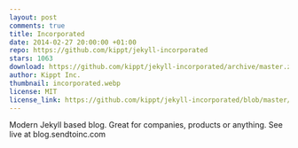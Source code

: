 ```yaml
---
layout: post
comments: true
title: Incorporated
date: 2014-02-27 20:00:00 +01:00
repo: https://github.com/kippt/jekyll-incorporated
stars: 1063
download: https://github.com/kippt/jekyll-incorporated/archive/master.zip
author: Kippt Inc.
thumbnail: incorporated.webp
license: MIT
license_link: https://github.com/kippt/jekyll-incorporated/blob/master/LICENSE
---
```


Modern Jekyll based blog. Great for companies, products or anything.
See live at blog.sendtoinc.com
